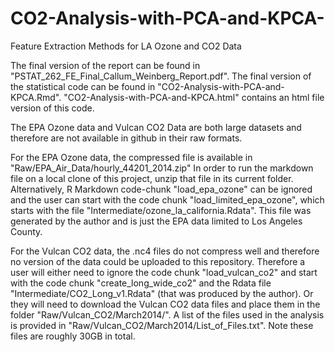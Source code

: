 # CO2-Analysis-with-PCA-and-KPCA-
Feature Extraction Methods for LA Ozone and CO2 Data

The final version of the report can be found in "PSTAT_262_FE_Final_Callum_Weinberg_Report.pdf". The final version of the statistical code can be found in "CO2-Analysis-with-PCA-and-KPCA.Rmd". "CO2-Analysis-with-PCA-and-KPCA.html" contains an html file version of this code.

The EPA Ozone data and Vulcan CO2 Data are both large datasets and therefore are not available in github in their raw formats.

For the EPA Ozone data, the compressed file is available in "Raw/EPA_Air_Data/hourly_44201_2014.zip" In order to run the markdown file on a local clone of this project, unzip that file in its current folder. Alternatively, R Markdown code-chunk "load_epa_ozone" can be ignored and the user can start with the code chunk "load_limited_epa_ozone", which starts with the file "Intermediate/ozone_la_california.Rdata". This file was generated by the author and is just the EPA data limited to Los Angeles County.

For the Vulcan CO2 data, the .nc4 files do not compress well and therefore no version of the data could be uploaded to this repository. Therefore a user will either need to ignore the code chunk "load_vulcan_co2" and start with the code chunk "create_long_wide_co2" and the Rdata file "Intermediate/CO2_Long_v1.Rdata" (that was produced by the author). Or they will need to download the Vulcan CO2 data files and place them in the folder "Raw/Vulcan_CO2/March2014/". A list of the files used in the analysis is provided in "Raw/Vulcan_CO2/March2014/List_of_Files.txt". Note these files are roughly 30GB in total.
